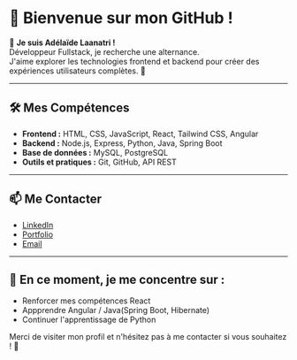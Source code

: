 # 🌟 Bienvenue sur mon GitHub !

👋 **Je suis Adélaïde Laanatri !** \
Développeur Fullstack, je recherche une alternance. \
J'aime explorer les technologies frontend et backend pour créer des expériences utilisateurs complètes. 🚀

---

## 🛠️ Mes Compétences

* **Frontend :** HTML, CSS, JavaScript, React, Tailwind CSS, Angular
* **Backend :** Node.js, Express, Python, Java, Spring Boot
* **Base de données :** MySQL, PostgreSQL
* **Outils et pratiques :** Git, GitHub, API REST
<!--* Node.js, Express.js, TypeScript-->
<!--
---

## 📂 Mes Projets

* **Projet 1:** [Nom du projet](lien) – Description rapide du projet et des technos utilisées.
* **Projet 2:** [Nom du projet](lien) – Description rapide du projet et des technos utilisées.
* **Projet 3:** [Nom du projet](lien) – Description rapide du projet et des technos utilisées.
-->
---

## 📫 Me Contacter

* [LinkedIn](https://www.linkedin.com/in/ade-laanatri/)
* [Portfolio](https://laanatri.github.io/)
* [Email](laanatri.ade@gmail.com)

---

## 🎯 En ce moment, je me concentre sur :

* Renforcer mes compétences React
* Appprendre Angular / Java(Spring Boot, Hibernate)
* Continuer l'apprentissage de Python
<!--* Contribuer à des projets open source
* Apprendre les bonnes pratiques DevOps-->

Merci de visiter mon profil et n'hésitez pas à me contacter si vous souhaitez ! 🚀

<!--
**laanatri/laanatri** is a ✨ _special_ ✨ repository because its `README.md` (this file) appears on your GitHub profile.

Here are some ideas to get you started:

- 🔭 I’m currently working on ...
- 🌱 I’m currently learning ...
- 👯 I’m looking to collaborate on ...
- 🤔 I’m looking for help with ...
- 💬 Ask me about ...
- 📫 How to reach me: ...
- 😄 Pronouns: ...
- ⚡ Fun fact: ...
-->
